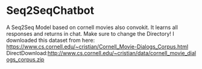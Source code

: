 # Seq2SeqChatbot
A Seq2Seq Model based on cornell movies also convokit. It learns all responses and returns in chat.
Make sure to change the Directory!
I downloaded this dataset from here:
https://www.cs.cornell.edu/~cristian/Cornell_Movie-Dialogs_Corpus.html
DirectDownload:http://www.cs.cornell.edu/~cristian/data/cornell_movie_dialogs_corpus.zip
